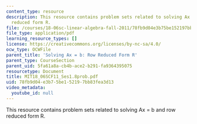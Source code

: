 ```yaml
---
content_type: resource
description: This resource contains problem sets related to solving Ax = b and row
  reduced form R.
file: /courses/18-06sc-linear-algebra-fall-2011/78fb9d04e3b75be152197bb83fea3d13_MIT18_06SCF11_Ses1.8prob.pdf
file_type: application/pdf
learning_resource_types: []
license: https://creativecommons.org/licenses/by-nc-sa/4.0/
ocw_type: OCWFile
parent_title: 'Solving Ax = b: Row Reduced Form R'
parent_type: CourseSection
parent_uid: 5fa61a8a-cb4b-ace2-b291-fa9364395075
resourcetype: Document
title: MIT18_06SCF11_Ses1.8prob.pdf
uid: 78fb9d04-e3b7-5be1-5219-7bb83fea3d13
video_metadata:
  youtube_id: null
---
```

This resource contains problem sets related to solving Ax = b and row reduced form R.